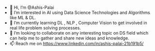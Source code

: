 - 👋 Hi, I’m @Ashis-Palai
- 👀 I’m interested in AI using Data Science Technologies and Algorithms like ML & DL.
- 🌱 I’m currently learning DL , NLP , Computer Vision to get involved in real life problem solving processes.
- 💞️ I’m looking to collaborate on any interesting topic on DS field which can help me to gather and share new ideas and knowledge.
- 📫 Reach me on https://www.linkedin.com/in/ashis-palai-21b191b5/

<!---
Ashis-Palai/Ashis-Palai is a ✨ special ✨ repository because its `README.md` (this file) appears on your GitHub profile.
You can click the Preview link to take a look at your changes.
--->

